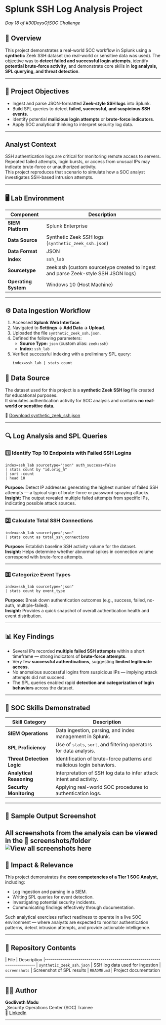 # Splunk SSH Log Analysis Project
*Day 18 of #30DaysOfSOC Challenge*

## 📘 Overview
This project demonstrates a real-world SOC workflow in Splunk using a **synthetic** Zeek SSH dataset (no real-world or sensitive data was used).
The objective was to **detect failed and successful login attempts**, identify **potential brute-force activity**, and demonstrate core skills in **log analysis, SPL querying, and threat detection**.

---

## 🎯 Project Objectives
- Ingest and parse JSON-formatted **Zeek-style SSH logs** into Splunk.  
- Build SPL queries to detect **failed, successful, and suspicious SSH events**.  
- Identify potential **malicious login attempts** or **brute-force indicators**.  
- Apply SOC analytical thinking to interpret security log data.

---

## Analyst Context
SSH authentication logs are critical for  monitoring remote access to servers.  
Repeated failed attempts, login bursts, or access from unusual IPs may indicate brute-force or unauthorized activity.  
This project reproduces that scenario to simulate how a SOC analyst investigates SSH-based intrusion attempts.

---

## 🖥️ Lab Environment

| Component            | Description 
|----------------------|-----------------------------------------------------------------------------------
| **SIEM Platform**    | Splunk Enterprise 
| **Data Source**      | Synthetic Zeek SSH logs (`synthetic_zeek_ssh.json`) 
| **Data Format**      | JSON 
| **Index**            | `ssh_lab` 
| **Sourcetype**       | zeek:ssh (custom sourcetype created to ingest and parse Zeek-style SSH JSON logs) 
| **Operating System** | Windows 10 (Host Machine) 

---

## ⚙️ Data Ingestion Workflow
1. Accessed **Splunk Web Interface**.  
2. Navigated to **Settings → Add Data → Upload**.  
3. Uploaded the file `synthetic_zeek_ssh.json`.  
4. Defined the following parameters:
   - **Source Type:** `json` (custom alias: `zeek:ssh`)
   - **Index:** `ssh_lab`
5. Verified successful indexing with a preliminary SPL query:
   ```spl
   index=ssh_lab | stats count
   ```

## 📂 Data Source
The dataset used for this project is a **synthetic Zeek SSH log** file created for educational purposes.  
It simulates authentication activity for SOC analysis and contains **no real-world or sensitive data**.

📄 [Download synthetic_zeek_ssh.json](./synthetic_zeek_ssh.json)

---

## 🔍 Log Analysis and SPL Queries

### 1️⃣ Identify Top 10 Endpoints with Failed SSH Logins
```spl
index=ssh_lab sourcetype="json" auth_success=false
| stats count by "id.orig_h"
| sort -count
| head 10
```
**Purpose:** Detect IP addresses generating the highest number of failed SSH attempts — a typical sign of brute-force or password spraying attacks.  
**Insight:** The output revealed multiple failed attempts from specific IPs, indicating possible attack sources.

---

### 2️⃣ Calculate Total SSH Connections
```spl
index=ssh_lab sourcetype="json"
| stats count as total_ssh_connections
```
**Purpose:** Establish baseline SSH activity volume for the dataset.  
**Insight:** Helps determine whether abnormal spikes in connection volume correspond with brute-force attempts.

---

### 3️⃣ Categorize Event Types
```spl
index=ssh_lab sourcetype="json"
| stats count by event_type
```
**Purpose:** Break down authentication outcomes (e.g., success, failed, no-auth, multiple-failed).  
**Insight:** Provides a quick snapshot of overall authentication health and event distribution.

---

## 📊 Key Findings
- Several IPs recorded **multiple failed SSH attempts** within a short timeframe — strong indicators of **brute-force attempts**.  
- Very few **successful authentications**, suggesting **limited legitimate access**.  
- No anomalous successful logins from suspicious IPs — implying attack attempts did not succeed.  
- The SPL queries enabled rapid **detection and categorization of login behaviors** across the dataset.

---

## 🧩 SOC Skills Demonstrated
| Skill Category               | Description 
|------------------------------|----------------------------------------------------------------------
| **SIEM Operations**          | Data ingestion, parsing, and index management in Splunk. 
| **SPL Proficiency**          | Use of `stats`, `sort`, and filtering operators for data analysis. 
| **Threat Detection Logic**   | Identification of brute-force patterns and malicious login behaviors. 
| **Analytical Reasoning**     | Interpretation of SSH log data to infer attack intent and activity. 
| **Security Monitoring**      | Applying real-world SOC procedures to authentication logs. 

---

## 🧾 Sample Output Screenshot
All screenshots from the analysis can be viewed in the 📸 screenshots/folder
![View all screenshots here](./screenshots)
---

## 🚀 Impact & Relevance
This project demonstrates the **core competencies of a Tier 1 SOC Analyst**, including:
- Log ingestion and parsing in a SIEM.  
- Writing SPL queries for event detection.  
- Investigating potential security incidents.  
- Communicating findings effectively through documentation.

Such analytical exercises reflect readiness to operate in a live SOC environment — where analysts are expected to monitor authentication patterns, detect intrusion attempts, and provide actionable intelligence.

---

## 📁 Repository Contents
| File                         | Description 
|-------------------------------------------------------------------------
| `synthetic_zeek_ssh.json`    | SSH log data used for ingestion
| `screenshots`                | Screenshot of SPL results 
| `README.md`                  | Project documentation

---

## 👨‍💻 Author
**Godliveth Madu**  
_Security Operations Center (SOC) Trainee  
🔗 [LinkedIn](https://www.linkedin.com/in/godlivethmadu)  


---
